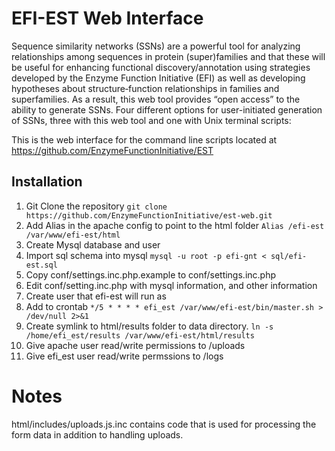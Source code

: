 # EFI-EST Web Interface

Sequence similarity networks (SSNs) are a powerful tool for analyzing relationships among sequences in protein (super)families and that these will be useful for enhancing functional discovery/annotation using strategies developed by the Enzyme Function Initiative (EFI) as well as developing hypotheses about structure‑function relationships in families and superfamilies. As a result, this web tool provides “open access” to the ability to generate SSNs. Four different options for user-initiated generation of SSNs, three with this web tool and one with Unix terminal scripts:

This is the web interface for the command line scripts located at https://github.com/EnzymeFunctionInitiative/EST

## Installation
1.  Git Clone the repository
```git clone https://github.com/EnzymeFunctionInitiative/est-web.git```
2.  Add Alias in the apache config to point to the html folder
```Alias /efi-est /var/www/efi-est/html```
3.  Create Mysql database and user
4.  Import sql schema into mysql
```mysql -u root -p efi-gnt < sql/efi-est.sql```
5.  Copy conf/settings.inc.php.example to conf/settings.inc.php
6.  Edit conf/setting.inc.php with mysql information, and other information
7.  Create user that efi-est will run as
8.  Add to crontab
```*/5 * * * * efi_est /var/www/efi-est/bin/master.sh > /dev/null 2>&1```
9.  Create symlink to html/results folder to data directory. 
```ln -s /home/efi_est/results /var/www/efi-est/html/results```
10.  Give apache user read/write permissions to /uploads
11.  Give efi_est user read/write permssions to /logs


# Notes

html/includes/uploads.js.inc contains code that is used for processing the form data in addition to handling uploads.



